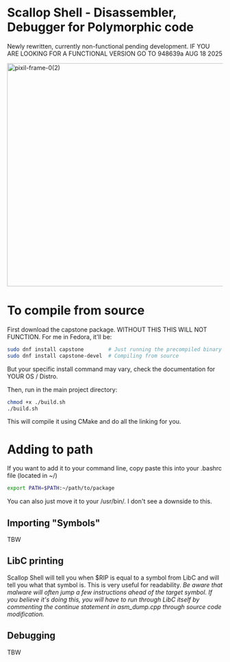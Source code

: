 
# Scallop Shell - Disassembler, Debugger for Polymorphic code

Newly rewritten, currently non-functional pending development. IF YOU ARE LOOKING FOR A FUNCTIONAL VERSION GO TO 948639a AUG 18 2025  

  
  
<img width="520" height="520" alt="pixil-frame-0(2)" src="https://github.com/user-attachments/assets/499ccef4-afb0-4c02-888e-1045d65894cb" />

# To compile from source 

First download the capstone package. WITHOUT THIS THIS WILL NOT FUNCTION. For me in Fedora, it'll be:
```bash
sudo dnf install capstone        # Just running the precompiled binary
sudo dnf install capstone-devel  # Compiling from source
```
But your specific install command may vary, check the documentation for YOUR OS / Distro. 

Then, run in the main project directory:
```bash 
chmod +x ./build.sh
./build.sh
```

This will compile it using CMake and do all the linking for you. 

# Adding to path

If you want to add it to your command line, copy paste this into your .bashrc file (located in ~/)
```bash 
export PATH=$PATH:~/path/to/package
```
You can also just move it to your /usr/bin/. I don't see a downside to this. 
 
## Importing "Symbols"

TBW

## LibC printing

Scallop Shell will tell you when $RIP is equal to a symbol from LibC and will tell you what that symbol is. This is very useful for readability. *Be aware that malware will often jump a few instructions ahead of the target symbol. If you believe it's doing this, you will have to run through LibC itself by commenting the continue statement in asm_dump.cpp through source code modification.* 

## Debugging

TBW
